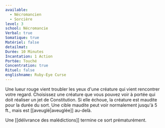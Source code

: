 ```yaml
---
available:
  - Nécromancien
  - Sorcière
level: 3
school: Nécromancie
Verbal: true
Somatique: true
Matériel: false
detailmat: 
Durée: 10 Minutes
Incantation: 1 Action
Portée: Touché
Concentration: true
Rituel: false
englishname: Ruby-Eye Curse
---
```

Une lueur rouge vient troubler les yeux d'une créature qui vient rencontrer votre regard. Choisissez une créature que vous pouvez voir à portée qui doit réaliser un jet de Constitution. Si elle échoue, la créature est maudite pour la durée du sort. Une cible maudite peut voir normalement jusqu'à 5 ft., mais est [[aveuglé|aveuglée]] au-delà.

Une [[délivrance des malédictions]] termine ce sort prématurément.